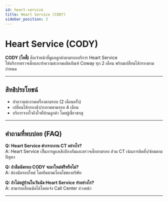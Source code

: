 ```yaml
---
id: heart-service
title: Heart Service (CODY)
sidebar_position: 3
---
```


# Heart Service (CODY)

**CODY (โคดี้)** คือเจ้าหน้าที่ดูแลลูกค้าตามรอบบริการ Heart Service  
ให้บริการตรวจเช็กและทำความสะอาดผลิตภัณฑ์ Coway ทุก 2 เดือน พร้อมเปลี่ยนไส้กรองตามกำหนด  

---

## สิทธิประโยชน์

- ทำความสะอาดเครื่องตามรอบ (2 เดือนครั้ง)  
- เปลี่ยนไส้กรองน้ำ/อากาศตามรอบ 4 เดือน  
- บริการจากใจถึงใจที่บ้านลูกค้า โดยผู้เชี่ยวชาญ  

---

## คำถามที่พบบ่อย (FAQ)

**Q: Heart Service ต่างจากงาน CT อย่างไร?**  
A: Heart Service เป็นการดูแลเชิงป้องกันและตรวจเช็กตามรอบ ส่วน CT เน้นการติดตั้ง/ซ่อมตามปัญหา  

**Q: ถ้าลืมนัดรอบ CODY จะมาใหม่ฟรีหรือไม่?**  
A: ต้องนัดรอบใหม่ โดยยึดตามเงื่อนไขของบริษัท  

**Q: ถ้าไม่อยู่บ้านในวันนัด Heart Service ทำอย่างไร?**  
A: สามารถเลื่อนนัดได้โดยแจ้ง Call Center ล่วงหน้า  

---
